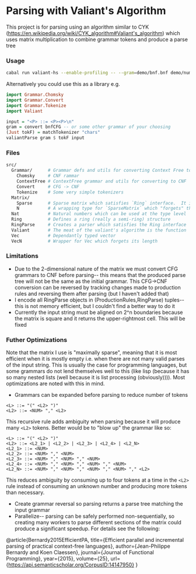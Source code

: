 # Parsing with Valiant's Algorithm

This project is for parsing using an algorithm similar to CYK (https://en.wikipedia.org/wiki/CYK_algorithm#Valiant's_algorithm) which uses matrix multiplication to combine grammar tokens and produce a parse tree

### Usage

```sh
cabal run valiant-hs --enable-profiling -- --gram=demo/bnf.bnf demo/num.bnf
```

Alternatively you could use this as a library e.g.

```hs
import Grammar.Chomsky
import Grammar.Convert
import Grammar.Tokenize
import Valiant

input = "<P> ::= <P><P>\n"
gram = convert bnfCFG -- or some other grammar of your choosing
(Just tokF) = matchTokenizer "chars"
valiantParse gram $ tokF input
```

### Files

```sh
src/
  Grammar/      # Grammar defs and utils for converting Context Free to Chomsky Normal Form
    Chomsky     # CNF rammar
    ContextFree # ContextFree grammar and utils for converting to CNF
    Convert     # CFG -> CNF
    Tokenize    # Some very simple tokenizers
  Matrix/
    Sparse      # Sparse matrix which satisfies `Ring` interface.  It is dependantly typed and encodes its size in its type
    N           # A wrapping type for `SparseMatrix` which "forgets" the size to make interfacing with it easier
  Nat           # Natural numbers which can be used at the type level
  Ring          # Defines a ring (really a semi-ring) structure
  RingParse     # Creates a parser which satisfies the Ring interface
  Valiant       # The meat of the valiant's algorithm is the function `valiantParse` which takes a list of strings and a grammar, converts these to ValiantMatrix form, and returns a list of parse trees
  Vec           # Dependantly typed vector
  VecN          # Wrapper for Vec which forgets its length
```

### Limitations

* Due to the 2-dimensional nature of the matrix we must convert CFG grammars to CNF before parsing-- this means that the produced parse tree will not be the same as the initial grammar.  This CFG->CNF conversion can be reversed by tracking changes made to production rules and reversing them after parsing (but I haven't added that)
* I encode all RingParse objects in (ProductionRules,RingParse) tuples-- this is not memory efficient, but I couldn't find a better way to do it
* Currently the input string must be aligned on 2^n boundaries because the matrix is square and it returns the upper-rightmost cell.  This will be fixed

### Futher Optimizations

Note that the matrix I use is "maximally sparse", meaning that it is most efficient when it is mostly empty i.e. when there are not many valid parses of the input string.  This is usually the case for programming languages, but some grammars do not lend themselves well to this (like lisp (because it has so many nested lists (well because it is list processing (obviously)))).  Most optimizations are noted with this in mind.

* Grammars can be expanded before parsing to reduce number of tokens

```bnf
<L> ::= "(" <L2> ")"
<L2> ::= <NUM> "," <L2>
```

This recursive rule adds ambiguity when parsing because it will produce many `<L2>` tokens.  Better would be to "blow up" the grammar like so:

```bnf
<L> ::= "(" <L2> ")"
<L2> ::= <L2_1> | <L2_2> | <L2_3> | <L2_4> | <L2_N>
<L2_1> ::= <NUM>
<L2_2> ::= <NUM> "," <NUM>
<L2_3> ::= <NUM> "," <NUM> "," <NUM>
<L2_4> ::= <NUM> "," <NUM> "," <NUM> "," <NUM>
<L2_N> ::= <NUM> "," <NUM> "," <NUM> "," <NUM> "," <L2>
```

This reduces ambiguity by consuming up to four tokens at a time in the `<L2>` rule instead of consuming an unknown number and producing more tokens than necessary.

* Create grammar reversal so parsing returns a parse tree matching the input grammar
* Parallelize-- parsing can be safely performed non-sequentially, so creating many workers to parse different sections of the matrix could produce a significant speedup.  For details see the following:

@article{Bernardy2015EfficientPA,
  title={Efficient parallel and incremental parsing of practical context-free languages},
  author={Jean-Philippe Bernardy and Koen Claessen},
  journal={Journal of Functional Programming},
  year={2015},
  volume={25},
  url={https://api.semanticscholar.org/CorpusID:14147950}
}
